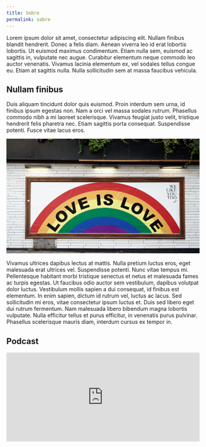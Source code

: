 ```yaml
---
title: Sobre
permalink: sobre
---
```


Lorem ipsum dolor sit amet, consectetur adipiscing elit. Nullam finibus blandit hendrerit. Donec a felis diam. Aenean viverra leo id erat lobortis lobortis. Ut euismod maximus condimentum. Etiam nulla sem, euismod ac sagittis in, vulputate nec augue. Curabitur elementum neque commodo leo auctor venenatis. Vivamus lacinia elementum ex, vel sodales tellus congue eu. Etiam at sagittis nulla. Nulla sollicitudin sem at massa faucibus vehicula.

## Nullam finibus

Duis aliquam tincidunt dolor quis euismod. Proin interdum sem urna, id finibus ipsum egestas non. Nam a orci vel massa sodales rutrum. Phasellus commodo nibh a mi laoreet scelerisque. Vivamus feugiat justo velit, tristique hendrerit felis pharetra nec. Etiam sagittis porta consequat. Suspendisse potenti. Fusce vitae lacus eros.

![Lorem Ipsum](/assets/images/love-is-love.jpg)

Vivamus ultrices dapibus lectus at mattis. Nulla pretium luctus eros, eget malesuada erat ultrices vel. Suspendisse potenti. Nunc vitae tempus mi. Pellentesque habitant morbi tristique senectus et netus et malesuada fames ac turpis egestas. Ut faucibus odio auctor sem vestibulum, dapibus volutpat dolor luctus. Vestibulum mollis sapien a dui consequat, id finibus est elementum. In enim sapien, dictum id rutrum vel, luctus ac lacus. Sed sollicitudin mi eros, vitae consectetur ipsum luctus et. Duis sed libero eget dui rutrum fermentum. Nam malesuada libero bibendum magna lobortis vulputate. Nulla efficitur tellus et purus efficitur, in venenatis purus pulvinar. Phasellus scelerisque mauris diam, interdum cursus ex tempor in.

## Podcast

<iframe src="https://open.spotify.com/embed-podcast/episode/5pbFeAdNLuM2a6UX314KXN" width="100%" height="232" frameborder="0" allowtransparency="true" allow="encrypted-media"></iframe>
